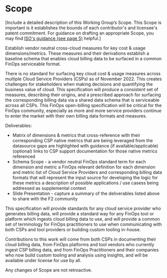 # Scope

[Include a detailed description of this Working Group’s Scope.  This Scope is important is it establishes the bounds of each contributor's and licensee's patent commitment. For guidance on drafting an appropriate Scope, you may find [ISO's guidance (see page 5)](https://www.iso.org/files/live/sites/isoorg/files/developing_standards/docs/en/how-to-write-standards.pdf "ISO How To Write Standards Guide") helpful.]

Establish vendor neutral cross-cloud measures for key cost & usage dimensions/metrics. These measures and their derivations establish a baseline schema that enables cloud billing data to be surfaced in a common FinOps serviceable format.

There is no standard for surfacing key cloud cost & usage measures across multiple Cloud Service Providers (CSPs) as of November 2022. This creates challenges for stakeholders when making decisions and quantifying the business value of cloud.  This specification will produce a consistent set of measures, describing their origins, and a prescribed approach for surfacing the corresponding billing data via a shared data schema that is serviceable across all CSPs. This FinOps open-billing specification will be critical for the FinOps community, especially as more and more service providers continue to enter the market with their own billing data formats and measures.

Deliverables:
* Matrix of dimensions & metrics that cross-reference with their corresponding CSP native metrics that are being leveraged from the datasource gaps are highlighted with guidance (if available/applicable) (optional) links to CSP support documentation for those native metrics referenced
* Schema Scope - a vendor neutral FinOps standard term for each dimension and metric a FinOps relevant definition for each dimension and metric list of Cloud Service Providers and corresponding billing data formats that will represent the input source for developing the logic for these metrics a description of possible applications / use casess being addressed as supplemental context
* Slide Presentation - capture a summary of the deliverables listed above to share with the F2 community

This specification will provide standards for any cloud service provider who generates billing data, will provide a standard way for any FinOps tool or platform which ingests cloud billing data to use, and will provide a common set of terminology for FinOps practitioners to use when communicating with both CSPs and tool providers or building custom tooling in-house. 

Contributions to this work will come from both CSPs in documenting their cloud billing data, from FinOps platforms and tool vendors who currently ingest CSP billing data, and from FinOps Practitioners and their companies who now build custom tooling and analysis using insights, and will be available under license for use by all.

Any changes of Scope are not retroactive. 
